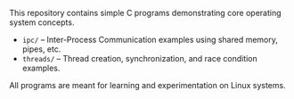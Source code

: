 This repository contains simple C programs demonstrating core operating system concepts.

- `ipc/` – Inter-Process Communication examples using shared memory, pipes, etc.  
- `threads/` – Thread creation, synchronization, and race condition examples.

All programs are meant for learning and experimentation on Linux systems.

